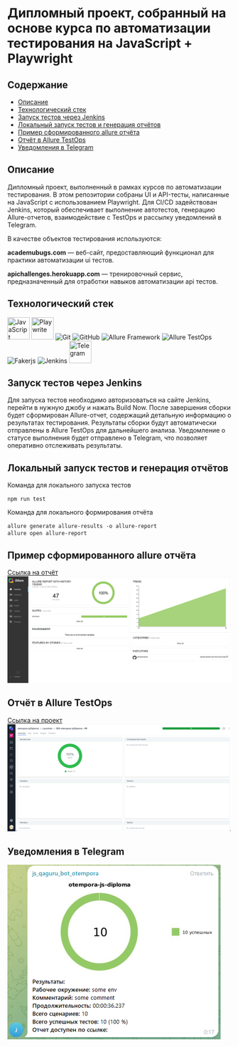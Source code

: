 # Дипломный проект, собранный на основе курса по автоматизации тестирования на JavaScript + Playwright

## Содержание
- [Описание](#Описание)
- [Технологический стек](#Технологический-стек)
- [Запуск тестов через Jenkins](#Запуск-тестов-через-Jenkins)
- [Локальный запуск тестов и генерация отчётов](#Локальный_запуск-тестов-и-генерация-отчётов)
- [Пример сформированного allure отчёта](#-Пример-сформированного-allure-отчёта)
- [Отчёт в Allure TestOps](#-Отчёт-в-Allure-TestOps)
- [Уведомления в Telegram](#-Уведомления-в-Telegram)


## Описание
Дипломный проект, выполненный в рамках курсов по автоматизации тестирования. В этом репозитории собраны UI и API-тесты, написанные на JavaScript с использованием Playwright. Для CI/CD задействован Jenkins, который обеспечивает выполнение автотестов, генерацию Allure-отчетов, взаимодействие с TestOps и рассылку уведомлений в Telegram.

В качестве объектов тестирования используются:

**academubugs.com** — веб-сайт, предоставляющий функционал для практики автоматизации ui тестов.

**apichallenges.herokuapp.com** — тренировочный сервис, предназначенный для отработки навыков автоматизации api тестов.

## Технологический стек
<img src="C:\Users\Otempora\JSProjects\jsDiploma\img\javascript.png" title="JavaScript" width="50" height="50"/>
<img src="C:\Users\Otempora\JSProjects\jsDiploma\img\playwright.jpg" title="Playwrite" width="50" height="50"/>
<img src="C:\Users\Otempora\JSProjects\jsDiploma\img\git.svg" alt="Git" width="50" height="50"/>
<img src="C:\Users\Otempora\JSProjects\jsDiploma\img\github.png" title="GitHub" alt="GitHub" width="50" height="50"/>
<img src="C:\Users\Otempora\JSProjects\jsDiploma\img\allure framework.png" alt="Allure Framework" width="50" height="50"/>
<img src="C:\Users\Otempora\JSProjects\jsDiploma\img\allure testops.svg" alt="Allure TestOps" width="45" height="45" />
<img src="C:\Users\Otempora\JSProjects\jsDiploma\img\fakerjs.svg" alt="Fakerjs" width="50" height="50"/>
<img src="C:\Users\Otempora\JSProjects\jsDiploma\img\jenkins.png" alt="Jenkins" width="50" height="50"/>
<img src="C:\Users\Otempora\JSProjects\jsDiploma\img\telegram.png" title="Telegram" width="50" height="50"/>

## Запуск тестов через Jenkins
Для запуска тестов необходимо авторизоваться на сайте Jenkins, перейти в нужную джобу и нажать Build Now. 
После завершения сборки будет сформирован Allure-отчет, содержащий детальную информацию о результатах тестирования.
Результаты сборки будут автоматически отправлены в Allure TestOps для дальнейшего анализа.
Уведомление о статусе выполнения будет отправлено в Telegram, что позволяет оперативно отслеживать результаты.

## Локальный запуск тестов и генерация отчётов

Команда для локального запуска тестов
```
npm run test
```
Команда для локального формирования отчёта
```
allure generate allure-results -o allure-report
allure open allure-report
```

## Пример сформированного allure отчёта
[Ссылка на отчёт](https://daria1004.github.io/jsDiploma)
![img.png](img/allure_report_example.png)

## Отчёт в Allure TestOps
[Ссылка на проект](https://allure.autotests.cloud/launch/47233)
![img.png](img/allure_testops_report_example.png)

## Уведомления в Telegram
![img.png](img/tg_report_example.png)